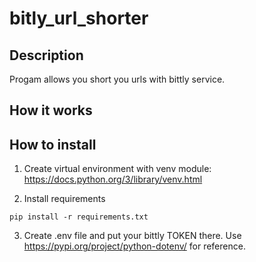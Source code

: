 # bitly_url_shorter

## Description

Progam allows you short you urls with bittly service.

## How it works

## How to install

1) Create virtual environment with venv module: https://docs.python.org/3/library/venv.html

2) Install requirements 

```
pip install -r requirements.txt
```

3) Create .env file and put your bittly TOKEN there. Use https://pypi.org/project/python-dotenv/ for reference.
